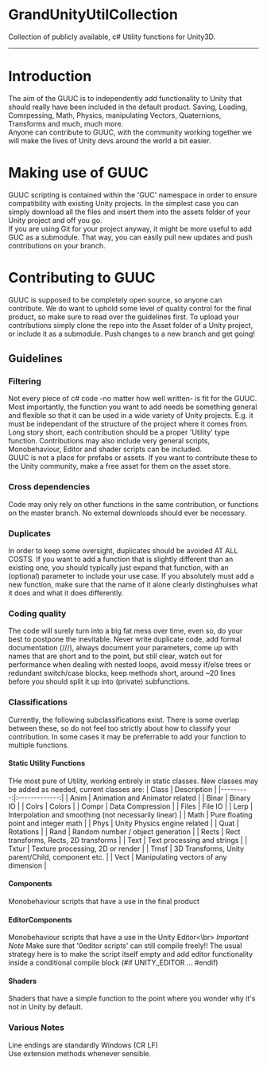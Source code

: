 # GrandUnityUtilCollection
Collection of publicly available, c# Utility functions for Unity3D. 

--------------------------

# Introduction

The aim of the GUUC is to independently add functionality to Unity that should really have been included in the default product. Saving, Loading, Comrpessing, Math, Physics, manipulating Vectors, Quaternions, Transforms and much, much more.<br/>
Anyone can contribute to GUUC, with the community working together we will make the lives of Unity devs around the world a bit easier.

# Making use of GUUC

GUUC scripting is contained within the 'GUC' namespace in order to ensure compatibility with existing Unity projects. In the simplest case you can simply download all the files and insert them into the assets folder of your Unity project and off you go.<br/>
If you are using Git for your project anyway, it might be more useful to add GUC as a submodule. That way, you can easily pull new updates and push contributions on your branch.

# Contributing to GUUC

GUUC is supposed to be completely open source, so anyone can contribute. We do want to uphold some level of quality control for the final product, so make sure to read over the guidelines first. To upload your contributions simply clone the repo into the Asset folder of a Unity project, or include it as a submodule. Push changes to a new branch and get going!

## Guidelines

### Filtering
Not every piece of c# code -no matter how well written- is fit for the GUUC. Most importantly, the function you want to add needs be something general and flexible so that it can be used in a wide variety of Unity projects. E.g. it must be independant of the structure of the project where it comes from. Long story short, each contribution should be a proper 'Utility' type function. Contributions may also include very general scripts, Monobehaviour, Editor and shader scripts can be included.<br/>
GUUC is not a place for prefabs or assets. If you want to contribute these to the Unity community, make a free asset for them on the asset store.

### Cross dependencies
Code may only rely on other functions in the same contribution, or functions on the master branch. No external downloads should ever be necessary.

### Duplicates
In order to keep some oversight, duplicates should be avoided AT ALL COSTS. If you want to add a function that is slightly different than an existing one, you should typically just expand that function, with an (optional) parameter to include your use case. If you absolutely must add a new function, make sure that the name of it alone clearly distinghuises what it does and what it does differently.

### Coding quality
The code will surely turn into a big fat mess over time, even so, do your best to postpone the inevitable. Never write duplicate code, add formal documentation (///), always document your parameters, come up with names that are short and to the point, but still clear, watch out for performance when dealing with nested loops, avoid messy if/else trees or redundant switch/case blocks, keep methods short, around ~20 lines before you should split it up into (private) subfunctions.

### Classifications
Currently, the following subclassifications exist. There is some overlap between these, so do not feel too strictly about how to classify your contribution. In some cases it may be preferrable to add your function to multiple functions.

#### Static Utility Functions
THe most pure of Utility, working entirely in static classes. New classes may be added as needed, current classes are:
| Class    |   Description |
|---------:|:-------------:|
| Anim     | Animation and Animator related |
| Binar    | Binary IO |
| Colrs    | Colors |
| Compr    | Data Compression |
| Files    | File IO |
| Lerp     | Interpolation and smoothing (not necessarily linear) |
| Math     | Pure floating point and integer math |
| Phys     | Unity Physics engine related |
| Quat     | Rotations |
| Rand     | Random number / object generation |
| Rects    | Rect transforms, Rects, 2D transforms |
| Text     | Text processing and strings |
| Txtur    | Texture processing, 2D or render |
| Trnsf    | 3D Transforms, Unity parent/Child, component etc. |
| Vect     | Manipulating vectors of any dimension |

#### Components
Monobehaviour scripts that have a use in the final product

#### EditorComponents
Monobehaviour scripts that have a use in the Unity Editor<\br>
*Important Note* Make sure that '0editor scripts' can still compile freely!! The usual strategy here is to make the script itself empty and add editor functionality inside a conditional compile block (#if UNITY_EDITOR ... #endif)

#### Shaders
Shaders that have a simple function to the point where you wonder why it's not in Unity by default.

### Various Notes
Line endings are standardly Windows (CR LF)</br>
Use extension methods whenever sensible.
